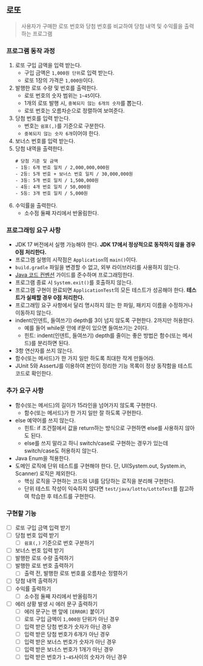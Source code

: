## 로또
> 사용자가 구매한 로또 번호와 당첨 번호를 비교하여 당첨 내역 및 수익률을 출력하는 프로그램

### 프로그램 동작 과정
1. 로또 구입 금액을 입력 받는다.
    - 구입 금액은 `1,000원 단위`로 입력 받는다.
    - 로또 1장의 가격은 `1,000원`이다.
2. 발행한 로또 수량 및 번호를 출력한다.
   - 로또 번호의 숫자 범위는 `1~45`이다.
   - 1개의 로또 발행 시, `중복되지 않는 6개의 숫자`를 뽑는다.
   - 로또 번호는 오름차순으로 정렬하여 보여준다.
3. 당첨 번호를 입력 받는다.
   - 번호는 `쉼표(,)`를 기준으로 구분한다.
   - `중복되지 않는 숫자 6개`이어야 한다.
4. 보너스 번호를 입력 받는다.
5. 당첨 내역을 출력한다.
    ```
    # 당첨 기준 및 금액
    - 1등: 6개 번호 일치 / 2,000,000,000원
    - 2등: 5개 번호 + 보너스 번호 일치 / 30,000,000원
    - 3등: 5개 번호 일치 / 1,500,000원
    - 4등: 4개 번호 일치 / 50,000원
    - 5등: 3개 번호 일치 / 5,000원
    ```
6. 수익률을 출력한다.
   - 소수점 둘째 자리에서 반올림한다.

### 프로그래밍 요구 사항
- JDK 17 버전에서 실행 가능해야 한다. **JDK 17에서 정상적으로 동작하지 않을 경우 0점 처리한다.**
- 프로그램 실행의 시작점은 `Application`의 `main()`이다.
- `build.gradle` 파일을 변경할 수 없고, 외부 라이브러리를 사용하지 않는다.
- [Java 코드 컨벤션](https://github.com/woowacourse/woowacourse-docs/tree/master/styleguide/java) 가이드를 준수하며 프로그래밍한다.
- 프로그램 종료 시 `System.exit()`를 호출하지 않는다.
- 프로그램 구현이 완료되면 `ApplicationTest`의 모든 테스트가 성공해야 한다. **테스트가 실패할 경우 0점 처리한다.**
- 프로그래밍 요구 사항에서 달리 명시하지 않는 한 파일, 패키지 이름을 수정하거나 이동하지 않는다.
- indent(인덴트, 들여쓰기) depth를 3이 넘지 않도록 구현한다. 2까지만 허용한다.
   - 예를 들어 while문 안에 if문이 있으면 들여쓰기는 2이다.
   - 힌트: indent(인덴트, 들여쓰기) depth를 줄이는 좋은 방법은 함수(또는 메서드)를 분리하면 된다.
- 3항 연산자를 쓰지 않는다.
- 함수(또는 메서드)가 한 가지 일만 하도록 최대한 작게 만들어라.
- JUnit 5와 AssertJ를 이용하여 본인이 정리한 기능 목록이 정상 동작함을 테스트 코드로 확인한다.

### 추가 요구 사항
- 함수(또는 메서드)의 길이가 15라인을 넘어가지 않도록 구현한다.
   - 함수(또는 메서드)가 한 가지 일만 잘 하도록 구현한다.
- else 예약어를 쓰지 않는다.
   - 힌트: if 조건절에서 값을 return하는 방식으로 구현하면 else를 사용하지 않아도 된다.
   - else를 쓰지 말라고 하니 switch/case로 구현하는 경우가 있는데 switch/case도 허용하지 않는다.
- Java Enum을 적용한다.
- 도메인 로직에 단위 테스트를 구현해야 한다. 단, UI(System.out, System.in, Scanner) 로직은 제외한다.
   - 핵심 로직을 구현하는 코드와 UI를 담당하는 로직을 분리해 구현한다.
   - 단위 테스트 작성이 익숙하지 않다면 `test/java/lotto/LottoTest`를 참고하여 학습한 후 테스트를 구현한다.

### 구현할 기능
- [ ] 로또 구입 금액 입력 받기
- [ ] 당첨 번호 입력 받기
   - [ ] `쉼표(,)` 기준으로 번호 구분하기
- [ ] 보너스 번호 입력 받기
- [ ] 발행한 로또 수량 출력하기
- [ ] 발행한 로또 번호 출력하기
   - [ ] 출력 전, 발행한 로또 번호를 오름차순 정렬하기
- [ ] 당첨 내역 출력하기
- [ ] 수익률 출력하기
   - [ ] 소수점 둘째 자리에서 반올림하기
- [ ] 에러 상황 발생 시 에러 문구 출력하기
   - [ ] 에러 문구는 맨 앞에 `[ERROR]` 붙이기
   - [ ] 로또 구입 금액이 `1,000원` 단위가 아닌 경우
   - [ ] 입력 받은 당첨 번호가 숫자가 아닌 경우
   - [ ] 입력 받은 당첨 번호가 6개가 아닌 경우
   - [ ] 입력 받은 보너스 번호가 숫자가 아닌 경우
   - [ ] 입력 받은 보너스 번호가 1개가 아닌 경우
   - [ ] 입력 받은 번호가 `1~45`사이의 숫자가 아닌 경우